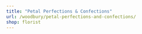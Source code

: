 ```yaml
---
title: "Petal Perfections & Confections"
url: /woodbury/petal-perfections-and-confections/
shop: florist
---
```

